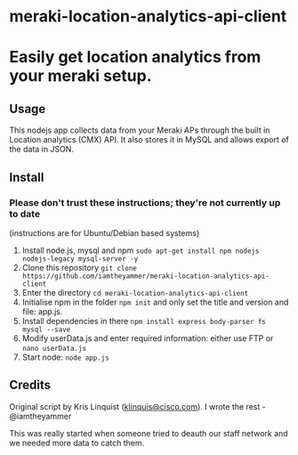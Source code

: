 # meraki-location-analytics-api-client

# Easily get location analytics from your meraki setup.

## Usage
This nodejs app collects data from your Meraki APs through the built in Location analytics (CMX) API. It also stores it in MySQL and allows export of the data in JSON.

## Install

### Please don't trust these instructions; they're not currently up to date
(instructions are for Ubuntu/Debian based systems)

1. Install node.js, mysql and npm `sudo apt-get install npm nodejs nodejs-legacy mysql-server -y`
2. Clone this repository `git clone https://github.com/iamtheyammer/meraki-location-analytics-api-client`
3. Enter the directory `cd meraki-location-analytics-api-client`
4. Initialise npm in the folder `npm init` and only set the title and version and file: app.js.
5. Install dependencies in there `npm install express body-parser fs mysql --save`
6. Modify userData.js and enter required information: either use FTP or `nano userData.js`
7. Start node: `node app.js`

## Credits
Original script by Kris Linquist (klinquis@cisco.com).
I wrote the rest - @iamtheyammer

This was really started when someone tried to deauth our staff network and we needed more data to catch them.
